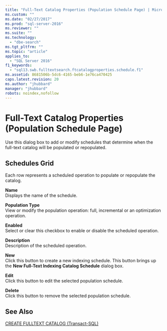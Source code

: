 ```yaml
---
title: "Full-Text Catalog Properties (Population Schedule Page) | Microsoft Docs"
ms.custom: ""
ms.date: "02/27/2017"
ms.prod: "sql-server-2016"
ms.reviewer: ""
ms.suite: ""
ms.technology: 
  - "dbe-search"
ms.tgt_pltfrm: ""
ms.topic: "article"
applies_to: 
  - "SQL Server 2016"
f1_keywords: 
  - "sql13.swb.fulltextsearch.ftcatalogproperties.schedule.f1"
ms.assetid: 8681506b-5dc6-4165-beb6-1e76ca470425
caps.latest.revision: 20
ms.author: "jhubbard"
manager: "jhubbard"
robots: noindex,nofollow
---
```

# Full-Text Catalog Properties (Population Schedule Page)
  Use this dialog box to add or modify schedules that determine when the full-text catalog will be populated or repopulated.  
  
## Schedules Grid  
 Each row represents a scheduled operation to populate or repopulate the catalog.  
  
 **Name**  
 Displays the name of the schedule.  
  
 **Population Type**  
 View or modify the population operation: full, incremental or an optimization operation.  
  
 **Enabled**  
 Select or clear this checkbox to enable or disable the scheduled operation.  
  
 **Description**  
 Description of the scheduled operation.  
  
 **New**  
 Click this button to create a new indexing schedule. This button brings up the **New Full-Text Indexing Catalog Schedule** dialog box.  
  
 **Edit**  
 Click this button to edit the selected population schedule.  
  
 **Delete**  
 Click this button to remove the selected population schedule.  
  
## See Also  
 [CREATE FULLTEXT CATALOG &#40;Transact-SQL&#41;](../t-sql/statements/create-fulltext-catalog-transact-sql.md)  
  
  